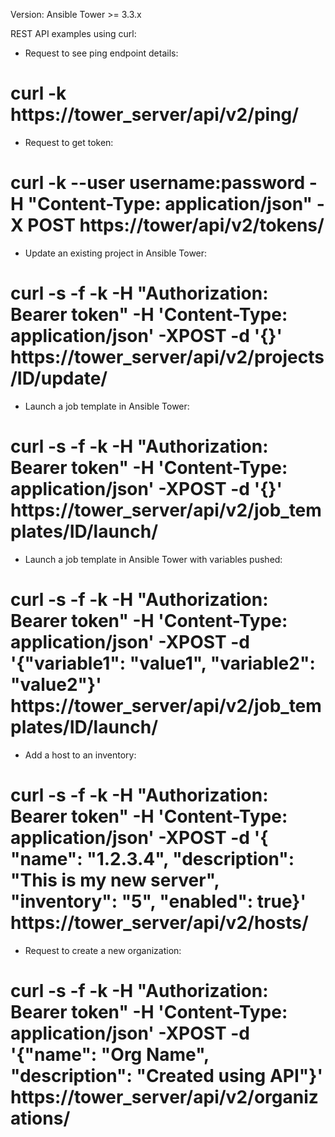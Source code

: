 Version: Ansible Tower >= 3.3.x 

REST API examples using curl:

- Request to see ping endpoint details:

# curl -k https://tower_server/api/v2/ping/

- Request to get token:

# curl -k --user username:password -H "Content-Type: application/json" -X POST https://tower/api/v2/tokens/

- Update an existing project in Ansible Tower:

# curl -s -f -k -H "Authorization: Bearer token" -H 'Content-Type: application/json' -XPOST -d '{}' https://tower_server/api/v2/projects/ID/update/

- Launch a job template in Ansible Tower:

# curl -s -f -k -H "Authorization: Bearer token" -H 'Content-Type: application/json' -XPOST -d '{}' https://tower_server/api/v2/job_templates/ID/launch/

- Launch a job template in Ansible Tower with variables pushed:

# curl -s -f -k -H "Authorization: Bearer token" -H 'Content-Type: application/json' -XPOST -d '{"variable1": "value1", "variable2": "value2"}' https://tower_server/api/v2/job_templates/ID/launch/

- Add a host to an inventory:

# curl -s -f -k -H "Authorization: Bearer token" -H 'Content-Type: application/json' -XPOST -d '{ "name": "1.2.3.4", "description": "This is my new server", "inventory": "5", "enabled": true}' https://tower_server/api/v2/hosts/

- Request to create a new organization:

# curl -s -f -k -H "Authorization: Bearer token" -H 'Content-Type: application/json' -XPOST -d '{"name": "Org Name", "description": "Created using API"}' https://tower_server/api/v2/organizations/


